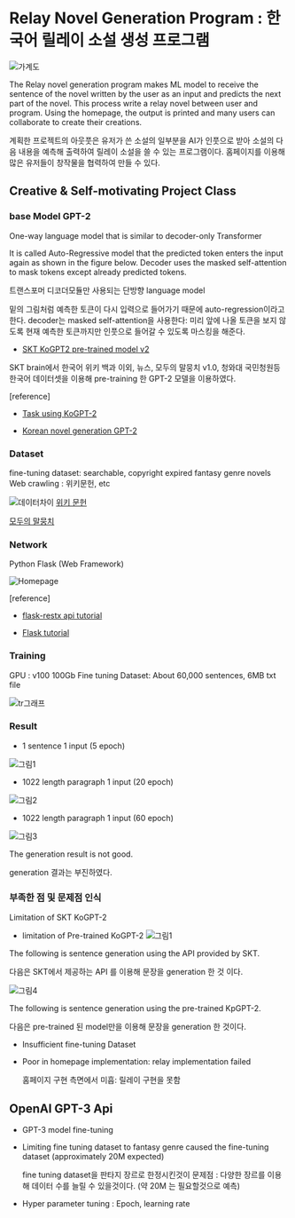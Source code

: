 # Relay Novel Generation Program : 한국어 릴레이 소설 생성 프로그램
![가계도](https://user-images.githubusercontent.com/18351404/126857974-230380fa-9531-4109-8c05-8f3764199ec0.png)

The Relay novel generation program makes ML model to receive the sentence of the novel written by the user as an input and predicts the next part of the novel. This process write a relay novel between user and program.
Using the homepage, the output is printed and many users can collaborate to create their creations.

계획한 프로젝트의 아웃풋은 유저가 쓴 소설의 일부분을 AI가 인풋으로 받아 소설의 다음 내용을 예측해 출력하여 릴레이 소설을 쓸 수 있는 프로그램이다.
홈페이지를 이용해 많은 유저들이 창작물을 협력하여 만들 수 있다.


## Creative & Self-motivating Project Class
### base Model GPT-2

One-way language model that is similar to decoder-only Transformer

It is called Auto-Regressive model that the predicted token enters the input again as shown in the figure below.
Decoder uses the masked self-attention to mask tokens except already predicted tokens.

트랜스포머 디코더모듈만 사용되는 단방향 language model

밑의 그림처럼 예측한 토큰이 다시 입력으로 들어가기 때문에 auto-regression이라고 한다.
decoder는 masked self-attention을 사용한다: 미리 앞에 나올 토큰을 보지 않도록 현재 예측한 토큰까지만 인풋으로 들어갈 수 있도록 마스킹을 해준다.

* [SKT KoGPT2 pre-trained model v2](https://github.com/SKT-AI/KoGPT2)

SKT brain에서 한국어 위키 백과 이외, 뉴스, 모두의 말뭉치 v1.0, 청와대 국민청원등 
한국어 데이터셋을 이용해 pre-training 한 GPT-2 모델을 이용하였다.


[reference]
* [Task using KoGPT-2](https://github.com/MrBananaHuman/KorGPT2Tutorial)

* [Korean novel generation GPT-2](https://github.com/shbictai/narrativeKoGPT2)


### Dataset
fine-tuning dataset: searchable, copyright expired fantasy genre novels
Web crawling : 위키문헌, etc

![데이터차이](https://user-images.githubusercontent.com/18351404/126858161-e6523ffc-fcc8-41cb-b65f-32f89a050c2a.png)
[위키 문헌](https://ko.wikisource.org/wiki/%EC%9C%84%ED%82%A4%EB%AC%B8%ED%97%8C:%EB%8C%80%EB%AC%B8)


[모두의 말뭉치](https://corpus.korean.go.kr/)


### Network
Python Flask (Web Framework)

![Homepage](https://user-images.githubusercontent.com/18351404/126859963-8044bd34-4eb9-4b04-a144-5283f50ca0c7.png)

[reference]
* [flask-restx api tutorial](https://justkode.kr/python/flask-restapi-1)

* [Flask tutorial](https://flask.palletsprojects.com/en/1.1.x/quickstart/)


### Training 
GPU : v100 100Gb
Fine tuning Dataset: About 60,000 sentences, 6MB txt file

![tr그래프](https://user-images.githubusercontent.com/18351404/126858352-de80d366-a634-41c7-a28e-0a627167125f.png)


### Result
* 1 sentence 1 input (5 epoch)

![그림1](https://user-images.githubusercontent.com/18351404/126892716-cd5b6576-dad1-4e3f-b571-b01914565b17.png)

* 1022 length paragraph 1 input (20 epoch)

![그림2](https://user-images.githubusercontent.com/18351404/126892722-9714634f-9218-486d-bbba-62a03970b7f4.png)

* 1022 length paragraph 1 input (60 epoch)

![그림3](https://user-images.githubusercontent.com/18351404/126892725-a117bca3-48c0-4774-b089-8673919ba098.png)

The generation result is not good.

generation 결과는 부진하였다.

### 부족한 점 및 문제점 인식
Limitation of SKT KoGPT-2
* limitation of Pre-trained KoGPT-2
![그림1](https://user-images.githubusercontent.com/18351404/126859763-be3e7ea2-56b8-40b3-86dd-e3d35e565568.png)

The following is sentence generation using the API provided by SKT.

다음은 SKT에서 제공하는 API 를 이용해 문장을 generation 한 것 이다.


  ![그림4](https://user-images.githubusercontent.com/18351404/126892744-b206c38c-a7f3-4701-8524-90d070a7c1ca.png)
  
The following is sentence generation using the pre-trained KpGPT-2.

다음은 pre-trained 된 model만을 이용해 문장을 generation 한 것이다.

* Insufficient fine-tuning Dataset

* Poor in homepage implementation: relay implementation failed

  홈페이지 구현 측면에서 미흡: 릴레이 구현을 못함

## OpenAI GPT-3 Api 
*  GPT-3 model fine-tuning

*  Limiting fine tuning dataset to fantasy genre caused the fine-tuning dataset
   (approximately 20M expected)
   
   fine tuning dataset을 판타지 장르로 한정시킨것이 문제점 : 다양한 장르를 이용해 데이터 수를 늘릴 수 있을것이다. (약 20M 는 필요할것으로 예측)

*  Hyper parameter tuning : Epoch, learning rate
